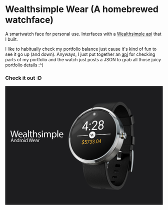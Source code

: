 # Wealthsimple Wear (A homebrewed watchface)
A smartwatch face for personal use. Interfaces with a [Wealthsimple api](https://github.com/Jspsun/UnofficialWealthsimpleApi) that I built.
  
I like to habitually check my portfolio balance just cause it's kind of fun to see it go up (and down).
Anyways, I just put together an [api](https://github.com/Jspsun/UnofficialWealthsimpleApi) for checking parts of my portfolio and the watch just posts a JSON to grab all those juicy portfolio details :^)

### Check it out :D
![Look at that beautiful mockup](https://github.com/Jspsun/WealthsimpleWear/blob/mockup/Imgs/watchMockup.jpg?raw=true)

